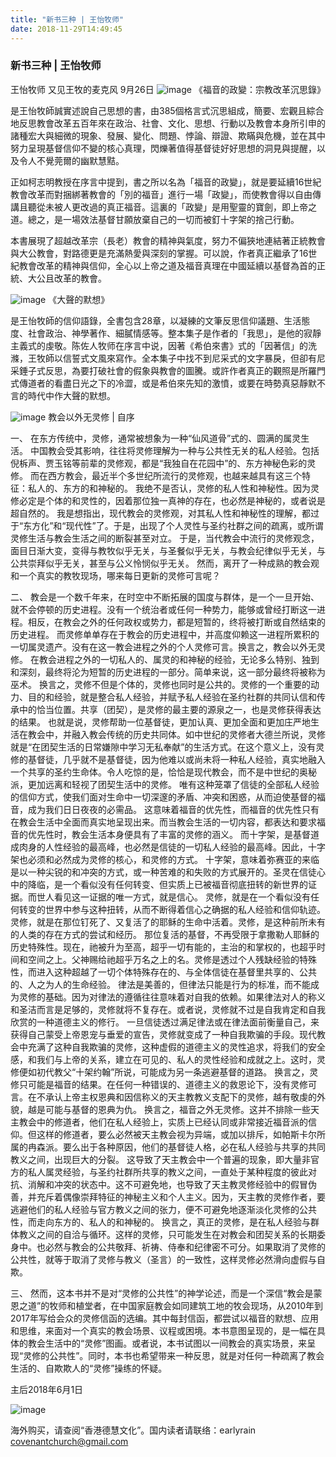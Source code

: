 ```yaml
---
title: "新书三种 | 王怡牧师"
date: 2018-11-29T14:49:45
---
```


### 新书三种 | 王怡牧师

王怡牧师  又见王牧的麦克风  9月26日
![image](https://user-images.githubusercontent.com/37917810/49229575-cbced880-f428-11e8-9d66-e9cc9e8779ff.png)
《福音的政變：宗教改革沉思錄》

是王怡牧師誠實述說自己思想的書，由385個格言式沉思組成，簡要、宏觀且綜合地反思教會改革五百年來在政治、社會、文化、思想、行動以及教會本身所引申的諸種宏大與細微的現象、發展、變化、問題、悖論、辯證、欺瞞與危機，並在其中努力呈現基督信仰不變的核心真理，閃爍著值得基督徒好好思想的洞見與提醒，以及令人不覺莞爾的幽默慧黠。

正如柯志明教授在序言中提到，書之所以名為「福音的政變」，就是要延續16世紀教會改革而對捆綁著教會的「別的福音」進行一場「政變」，而使教會得以自由傳講且聽從未被人更改過的真正福音。這裏的「政變」是用聖靈的寶劍，即上帝之道。總之，是一場效法基督甘願放棄自己的一切而被釘十字架的捨己行動。

本書展現了超越改革宗（長老）教會的精神與氣度，努力不偏狹地連結著正統教會與大公教會，對路德更是充滿熱愛與深刻的掌握。可以說，作者真正繼承了16世紀教會改革的精神與信仰，全心以上帝之道及福音真理在中國延續以基督為首的正統、大公且改革的教會。


![image](https://user-images.githubusercontent.com/37917810/49229600-da1cf480-f428-11e8-92b3-0ae0411ef301.png)
《大聲的默想》

是王怡牧師的信仰語錄，全書包含28章，以凝練的文筆反思信仰議題、生活態度、社會政治、神學著作、細膩情感等。整本集子是作者的「我思」，是他的寂靜主義式的虔敬。陈佐人牧师在序言中说，因著《希伯來書》式的「因著信」的洗滌，王牧師以信誓式文風來寫作。全本集子中找不到尼采式的文字暴戾，但卻有尼采錘子式反思，為要打破社會的假象與教會的圖騰。或許作者真正的觀照是所羅門式傳道者的看盡日光之下的冷澀，或是希伯來先知的激憤，或要在時勢真惡靜默不言的時代中作大聲的默想。


![image](https://user-images.githubusercontent.com/37917810/49229638-ec972e00-f428-11e8-8228-88d61a7f4f3f.png)
教会以外无灵修 | 自序


一、
在东方传统中，灵修，通常被想象为一种“仙风道骨”式的、圆满的属灵生活。
中国教会受其影响，往往将灵修理解为一种与公共性无关的私人经验。包括倪柝声、贾玉铭等前辈的灵修观，都是“我独自在花园中”的、东方神秘色彩的灵修。
而在西方教会，最近半个多世纪所流行的灵修观，也越来越具有这三个特征：私人的、东方的和神秘的。
我绝不是否认，灵修的私人性和神秘性。因为灵修必定是个体的和灵性的，因着那位独一真神的存在，也必然是神秘的，或者说是超自然的。
我是想指出，现代教会的灵修观，对其私人性和神秘性的理解，都过于“东方化”和“现代性”了。于是，出现了个人灵性与圣约社群之间的疏离，或所谓灵修生活与教会生活之间的断裂甚至对立。
于是，当代教会中流行的灵修观念，面目日渐大变，变得与教牧似乎无关，与圣餐似乎无关，与教会纪律似乎无关，与公共崇拜似乎无关，甚至与公义怜悯似乎无关。
然而，离开了一种成熟的教会观和一个真实的教牧现场，哪来每日更新的灵修可言呢？

二、
教会是一个数千年来，在时空中不断拓展的国度与群体，是一个一旦开始、就不会停顿的历史进程。没有一个统治者或任何一种势力，能够或曾经打断这一进程。相反，在教会之外的任何政权或势力，都是短暂的，终将被打断或自然结束的历史进程。
而灵修单单存在于教会的历史进程中，并高度仰赖这一进程所累积的一切属灵遗产。没有在这一教会进程之外的个人灵修可言。换言之，教会以外无灵修。
在教会进程之外的一切私人的、属灵的和神秘的经验，无论多么特别、独到和深刻，最终将沦为短暂的历史进程的一部分。简单来说，这一部分最终将被称为巫术。
换言之，灵修不但是个体的，灵修也同时是公共的。灵修的一个重要的动力、目的和经验，就是整合私人经验，并赋予私人经验在圣约社群的共同认信和传承中的恰当位置。共享（团契），是灵修的最主要的源泉之一，也是灵修获得表达的结果。
也就是说，灵修帮助一位基督徒，更加认真、更加全面和更加庄严地生活在教会中，并融入教会传统的历史共同体。如中世纪的灵修者大德兰所说，灵修就是“在团契生活的日常嫌隙中学习无私奉献”的生活方式。在这个意义上，没有灵修的基督徒，几乎就不是基督徒，因为他难以或尚未将一种私人经验，真实地融入一个共享的圣约生命体。令人吃惊的是，恰恰是现代教会，而不是中世纪的奥秘派，更加远离和轻视了团契生活中的灵修。
唯有这种笼罩了信徒的全部私人经验的信仰方式，使我们面对生命中一切深邃的矛盾、冲突和困惑，从而迫使基督的福音，成为我们日日夜夜的必需品。
这意味着福音的优先性，而福音的优先性只有在教会生活中全面而真实地呈现出来。而当教会生活的一切内容，都表达和要求福音的优先性时，教会生活本身便具有了丰富的灵修的涵义。
而十字架，是基督道成肉身的人性经验的最高峰，也必然是信徒的一切私人经验的最高峰。因此，十字架也必须和必然成为灵修的核心，和灵修的方式。
十字架，意味着弥赛亚的来临是以一种尖锐的和冲突的方式，或一种苦难的和失败的方式展开的。圣灵在信徒心中的降临，是一个看似没有任何转变、但实质上已被福音彻底扭转的新世界的证据。而世人看见这一证据的唯一方式，就是信心。
灵修，就是在一个看似没有任何转变的世界中参与这种扭转，从而不断得着信心之确据的私人经验和信仰轨迹。灵修，就是在那位钉死了、又复活了的耶稣的生命中活着。灵修，是这种前所未有的人类的存在方式的尝试和经历。
那位复活的基督，不再受限于拿撒勒人耶稣的历史特殊性。现在，祂被升为至高，超乎一切有能的，主治的和掌权的，也超乎时间和空间之上。父神赐给祂超乎万名之上的名。灵修是透过个人残缺经验的特殊性，而进入这种超越了一切个体特殊存在的、与全体信徒在基督里共享的、公共的、人之为人的生命经验。
律法是美善的，但律法只能是行为的标准，而不能成为灵修的基础。因为对律法的遵循往往意味着对自我的依赖。如果律法对人的称义和圣洁而言是足够的，灵修就将不复存在。或者说，灵修就不过是自我肯定和自我欣赏的一种道德主义的修行。
一旦信徒透过满足律法或在律法面前衡量自己，来获得自己蒙受上帝恩宠与垂爱的宣告，灵修就变成了一种自我欺骗的手段。现代教会中充满了这种自我欺骗的灵修，这种虚假的道德主义的灵性追求，将我们的安全感，和我们与上帝的关系，建立在可见的、私人的灵性经验和成就之上。这时，灵修便如初代教父“十架约翰”所说，可能成为另一条逃避基督的道路。
换言之，灵修只可能是福音的结果。在任何一种错误的、道德主义的救恩论下，没有灵修可言。在不承认上帝主权恩典和因信称义的天主教教义支配下的灵修，越有敬虔的外貌，越是可能与基督的恩典为仇。
换言之，福音之外无灵修。这并不排除一些天主教会中的修道者，他们在私人经验上，实质上已经认同或非常接近福音派的信仰。但这样的修道者，要么必然被天主教会视为异端，或加以排斥，如帕斯卡尔所属的冉森派。要么出于各种原因，他们的基督徒人格，必在私人经验与共享的共同教义之间，出现巨大的分裂。
这导致了天主教会中一个普遍的现象，即大量非官方的私人属灵经验，与圣约社群所共享的教义之间，一直处于某种程度的彼此对抗、消解和冲突的状态中。这不可避免地，也导致了天主教灵修经验中的假冒伪善，并充斥着偶像崇拜特征的神秘主义和个人主义。因为，天主教的灵修作者，要逃避他们的私人经验与官方教义之间的张力，便不可避免地逐渐淡化灵修的公共性，而走向东方的、私人的和神秘的。
换言之，真正的灵修，是在私人经验与群体教义之间的自洽与循环。这样的灵修，只可能发生在对教会和团契关系的长期委身中。也必然与教会的公共敬拜、祈祷、侍奉和纪律密不可分。如果取消了灵修的公共性，就等于取消了灵修与教义（圣言）的一致性，这样灵修必然滑向虚假与自欺。

三、
然而，这本书并不是对“灵修的公共性”的神学论述，而是一个深信“教会是蒙恩之道”的牧师和植堂者，在中国家庭教会如同建筑工地的牧会现场，从2010年到2017年写给会众的灵修信函的选编。其中每封信函，都尝试以福音的默想、应用和思维，来面对一个真实的教会场景、议程或困境。本书意图呈现的，是一幅在具体的教会生活中的“灵修”图画。或者说，本书试图以一间教会的真实场景，来呈现“灵修的公共性”。同时，本书也希望带来一种反思，就是对任何一种疏离了教会生活的、自欺欺人的“灵修”操练的怀疑。

主后2018年6月1日

![image](https://user-images.githubusercontent.com/37917810/49229685-033d8500-f429-11e8-9227-89015bd05956.png)

海外购买，请查阅“香港德慧文化”。国内读者请联络：earlyrain covenantchurch@gmail.com